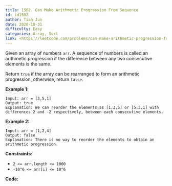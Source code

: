 ```yaml
---
title: 1502. Can Make Arithmetic Progression From Sequence
id: id1502
author: Tian Jun
date: 2020-10-31
difficulty: Easy
categories: Array, Sort
link: <https://leetcode.com/problems/can-make-arithmetic-progression-from-sequence/description/>
---
```


Given an array of numbers `arr`. A sequence of numbers is called an arithmetic
progression if the difference between any two consecutive elements is the
same.

Return `true` if the array can be rearranged to form an arithmetic
progression, otherwise, return `false`.



**Example 1:**
            
	Input: arr = [3,5,1]    
	Output: true    
	Explanation: We can reorder the elements as [1,3,5] or [5,3,1] with differences 2 and -2 respectively, between each consecutive elements.    

**Example 2:**
            
	Input: arr = [1,2,4]    
	Output: false    
	Explanation: There is no way to reorder the elements to obtain an arithmetic progression.    



**Constraints:**

  * `2 <= arr.length <= 1000`
  * `-10^6 <= arr[i] <= 10^6`


**Code:**
